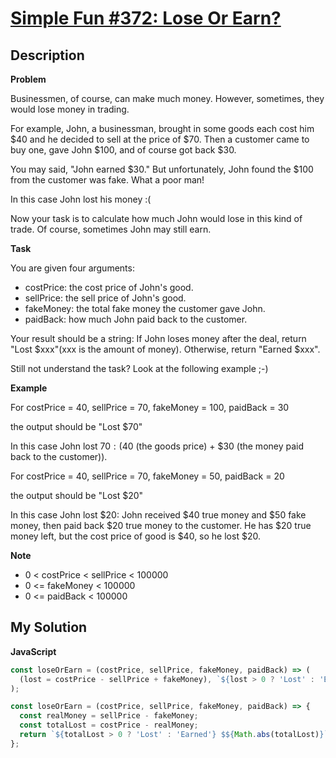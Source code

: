 # [Simple Fun #372: Lose Or Earn?](https://www.codewars.com/kata/59f82e2effe75f10f600006f)

## Description

**Problem**

Businessmen, of course, can make much money. However, sometimes, they would lose money in trading.

For example, John, a businessman, brought in some goods each cost him $40 and he decided to sell at the price of $70. Then a customer came to buy one, gave John $100, and of course got back $30.

You may said, "John earned $30." But unfortunately, John found the $100 from the customer was fake. What a poor man!

In this case John lost his money :(

Now your task is to calculate how much John would lose in this kind of trade. Of course, sometimes John may still earn.

**Task**

You are given four arguments:

- costPrice: the cost price of John's good.
- sellPrice: the sell price of John's good.
- fakeMoney: the total fake money the customer gave John.
- paidBack: how much John paid back to the customer.

Your result should be a string: If John loses money after the deal, return "Lost $xxx"(xxx is the amount of money). Otherwise, return "Earned $xxx".

Still not understand the task? Look at the following example ;-)

**Example**

For costPrice = 40, sellPrice = 70, fakeMoney = 100, paidBack = 30

the output should be "Lost $70"

In this case John lost $70: ($40 (the goods price) + $30 (the money paid back to the customer)).

For costPrice = 40, sellPrice = 70, fakeMoney = 50, paidBack = 20

the output should be "Lost $20"

In this case John lost $20: John received $40 true money and $50 fake money, then paid back $20 true money to the customer. He has $20 true money left, but the cost price of good is $40, so he lost $20.

**Note**

- 0 < costPrice < sellPrice < 100000
- 0 <= fakeMoney < 100000
- 0 <= paidBack < 100000

## My Solution

**JavaScript**

```js
const loseOrEarn = (costPrice, sellPrice, fakeMoney, paidBack) => (
  (lost = costPrice - sellPrice + fakeMoney), `${lost > 0 ? 'Lost' : 'Earned'} $${Math.abs(lost)}`
);
```

```js
const loseOrEarn = (costPrice, sellPrice, fakeMoney, paidBack) => {
  const realMoney = sellPrice - fakeMoney;
  const totalLost = costPrice - realMoney;
  return `${totalLost > 0 ? 'Lost' : 'Earned'} $${Math.abs(totalLost)}`;
};
```
